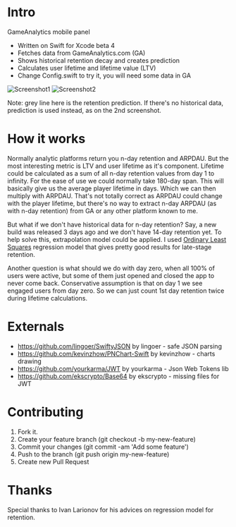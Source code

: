 Intro
====

GameAnalytics mobile panel
* Written on Swift for Xcode beta 4
* Fetches data from GameAnalytics.com (GA)
* Shows historical retention decay and creates prediction
* Calculates user lifetime and lifetime value (LTV)
* Change Config.swift to try it, you will need some data in GA

![Screenshot1](https://dl.dropboxusercontent.com/u/33878896/gamp01.png)
![Screenshot2](https://dl.dropboxusercontent.com/u/33878896/gamp02.png)

Note: grey line here is the retention prediction. If there's no historical data, prediction is used instead, as on the 2nd screenshot.

How it works
====

Normally analytic platforms return you n-day retention and ARPDAU. But the most interesting metric is LTV and user lifetime as it's component. Lifetime could be calculated as a sum of all n-day retention values from day 1 to infinity. For the ease of use we could normally take 180-day span. This will basically give us the average player lifetime in days. Which we can then multiply with ARPDAU. That's not totally correct as ARPDAU could change with the player lifetime, but there's no way to extract n-day ARPDAU (as with n-day retention) from GA or any other platform known to me.

But what if we don't have historical data for n-day retention? Say, a new build was released 3 days ago and we don't have 14-day retention yet. To help solve this, extrapolation model could be applied. I used [Ordinary Least Squares](http://en.wikipedia.org/wiki/Ordinary_least_squares) regression model that gives pretty good results for late-stage retention.

Another question is what should we do with day zero, when all 100% of users were active, but some of them just opened and closed the app to never come back. Conservative assumption is that on day 1 we see engaged users from day zero. So we can just count 1st day retention twice during lifetime calculations.

Externals
====

* https://github.com/lingoer/SwiftyJSON by lingoer - safe JSON parsing
* https://github.com/kevinzhow/PNChart-Swift by kevinzhow - charts drawing
* https://github.com/yourkarma/JWT by yourkarma - Json Web Tokens lib
* https://github.com/ekscrypto/Base64 by ekscrypto - missing files for JWT

Contributing
====

1. Fork it. 
2. Create your feature branch (git checkout -b my-new-feature)
3. Commit your changes (git commit -am 'Add some feature')
4. Push to the branch (git push origin my-new-feature)
5. Create new Pull Request

Thanks
====

Special thanks to Ivan Larionov for his advices on regression model for retention.
